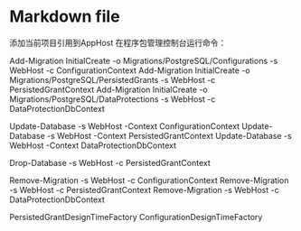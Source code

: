 ﻿# Markdown file
添加当前项目引用到AppHost
在程序包管理控制台运行命令：

Add-Migration InitialCreate -o Migrations/PostgreSQL/Configurations -s WebHost -c ConfigurationContext
Add-Migration InitialCreate -o Migrations/PostgreSQL/PersistedGrants -s WebHost -c PersistedGrantContext
Add-Migration InitialCreate -o Migrations/PostgreSQL/DataProtections -s WebHost -c DataProtectionDbContext

Update-Database -s WebHost -Context ConfigurationContext
Update-Database -s WebHost -Context PersistedGrantContext
Update-Database -s WebHost -Context DataProtectionDbContext

Drop-Database -s WebHost -c PersistedGrantContext

Remove-Migration -s WebHost -c ConfigurationContext
Remove-Migration -s WebHost -c PersistedGrantContext
Remove-Migration -s WebHost -c DataProtectionDbContext

PersistedGrantDesignTimeFactory
ConfigurationDesignTimeFactory
